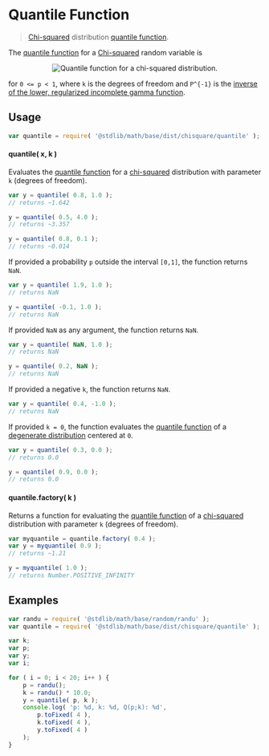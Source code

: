 Quantile Function
===

> [Chi-squared][chisquare] distribution [quantile function][quantile-function].

<section class="intro">

The [quantile function][quantile-function] for a [Chi-squared][chisquare] random variable is

<!-- <equation class="equation" label="eq:" align="center" raw="2 * P^{-1}( p, k/2 )" alt="Quantile function for a chi-squared distribution."> -->

<div class="equation" align="center" data-raw-text="2 * P^{-1}( p, k/2 )" data-equation="eq:quantile_function">
    <img src="" alt="Quantile function for a chi-squared distribution.">
    <br>
</div>

<!-- </equation> -->

for `0 <= p < 1`, where `k` is the degrees of freedom and `P^{-1}` is the [inverse of the lower, regularized incomplete gamma function](https://github.com/compute-io/gammaincinv).

</section>

<!-- /.intro -->

<section class="usage">

## Usage
``` javascript
var quantile = require( '@stdlib/math/base/dist/chisquare/quantile' );
```

#### quantile( x, k )

Evaluates the [quantile function][quantile-function] for a [chi-squared][chisquare] distribution with parameter `k` (degrees of freedom).

``` javascript
var y = quantile( 0.8, 1.0 );
// returns ~1.642

y = quantile( 0.5, 4.0 );
// returns ~3.357

y = quantile( 0.8, 0.1 );
// returns ~0.014
```

If provided a probability `p` outside the interval `[0,1]`, the function returns `NaN`.

``` javascript
var y = quantile( 1.9, 1.0 );
// returns NaN

y = quantile( -0.1, 1.0 );
// returns NaN
```

If provided `NaN` as any argument, the function returns `NaN`.

``` javascript
var y = quantile( NaN, 1.0 );
// returns NaN

y = quantile( 0.2, NaN );
// returns NaN
```

If provided a negative `k`, the function returns `NaN`.

``` javascript
var y = quantile( 0.4, -1.0 );
// returns NaN
```

If provided `k = 0`, the function evaluates the [quantile function][quantile-function] of a [degenerate distribution][degenerate-distribution] centered at `0`.

``` javascript
var y = quantile( 0.3, 0.0 );
// returns 0.0

y = quantile( 0.9, 0.0 );
// returns 0.0
```

#### quantile.factory( k )

Returns a function for evaluating the [quantile function][quantile-function] of a [chi-squared][chisquare] distribution with parameter `k` (degrees of freedom).

``` javascript
var myquantile = quantile.factory( 0.4 );
var y = myquantile( 0.9 );
// returns ~1.21

y = myquantile( 1.0 );
// returns Number.POSITIVE_INFINITY
```

</section>

<!-- /.usage -->

<section class="examples">

## Examples

``` javascript
var randu = require( '@stdlib/math/base/random/randu' );
var quantile = require( '@stdlib/math/base/dist/chisquare/quantile' );

var k;
var p;
var y;
var i;

for ( i = 0; i < 20; i++ ) {
    p = randu();
    k = randu() * 10.0;
    y = quantile( p, k );
    console.log( 'p: %d, k: %d, Q(p;k): %d',
        p.toFixed( 4 ),
        k.toFixed( 4 ),
        y.toFixed( 4 )
    );
}
```

</section>

<!-- /.examples -->


<section class="links">

[degenerate-distribution]: https://en.wikipedia.org/wiki/Degenerate_distribution
[chisquare]: https://en.wikipedia.org/wiki/Chi-squared_distribution
[quantile-function]: https://en.wikipedia.org/wiki/Quantile_function

</section>

<!-- /.links -->
